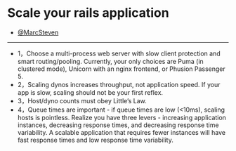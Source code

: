 # Scale your rails application

- [@MarcSteven](https://twitter.com/marcstevencoder)
---


* 1，Choose a multi-process web server with slow client protection and smart routing/pooling. Currently, your only choices are Puma (in clustered mode), Unicorn with an nginx frontend, or Phusion Passenger 5.
* 2，Scaling dynos increases throughput, not application speed. If your app is slow, scaling should not be your first reflex.
* 3，Host/dyno counts must obey Little’s Law.
* 4，Queue times are important - if queue times are low (<10ms), scaling hosts is pointless.
Realize you have three levers - increasing application instances, decreasing response times, and decreasing response time variability. A scalable application that requires fewer instances will have fast response times and low response time variability.

